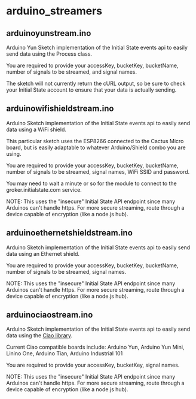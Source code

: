 # arduino_streamers

arduinoyunstream.ino
--------------------

Arduino Yun Sketch implementation of the Initial State events api to easily send data using the Process class.

You are required to provide your accessKey, bucketKey, bucketName, number of signals to be streamed, and signal names.

The sketch will not currently return the cURL output, so be sure to check your Initial State account to ensure that your data is actually sending.

arduinowifishieldstream.ino
---------------------------

Arduino Sketch implementation of the Initial State events api to easily send data using a WiFi shield.

This particular sketch uses the ESP8266 connected to the Cactus Micro board, but is easily adaptable to whatever Arduino/Shield combo you are using.

You are required to provide your accessKey, bucketKey, bucketName, number of signals to be streamed, signal names, WiFi SSID and password.

You may need to wait a minute or so for the module to connect to the groker.initialstate.com service.

NOTE: This uses the "insecure" Initial State API endpoint since many Arduinos can't handle https. For more secure streaming, route through a device capable of encryption (like a node.js hub).

arduinoethernetshieldstream.ino
---------------------------

Arduino Sketch implementation of the Initial State events api to easily send data using an Ethernet shield.

You are required to provide your accessKey, bucketKey, bucketName, number of signals to be streamed, signal names.

NOTE: This uses the "insecure" Initial State API endpoint since many Arduinos can't handle https. For more secure streaming, route through a device capable of encryption (like a node.js hub).

arduinociaostream.ino
---------------------------

Arduino Sketch implementation of the Initial State events api to easily send data using the [Ciao library](http://www.arduino.org/learning/tutorials/advanced-guides/ciao).

Current Ciao compatible boards include: Arduino Yun, Arduino Yun Mini, Linino One, Arduino Tian, Arduino Industrial 101

You are required to provide your accessKey, bucketKey, signal names.

NOTE: This uses the "insecure" Initial State API endpoint since many Arduinos can't handle https. For more secure streaming, route through a device capable of encryption (like a node.js hub).


